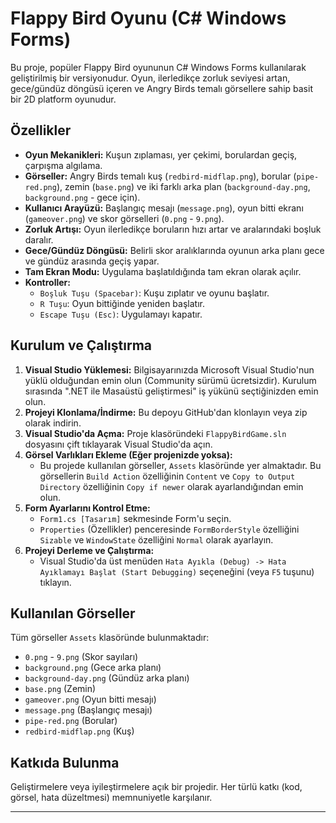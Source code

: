 # Flappy Bird Oyunu (C# Windows Forms)

Bu proje, popüler Flappy Bird oyununun C# Windows Forms kullanılarak geliştirilmiş bir versiyonudur. Oyun, ilerledikçe zorluk seviyesi artan, gece/gündüz döngüsü içeren ve Angry Birds temalı görsellere sahip basit bir 2D platform oyunudur.

## Özellikler

*   **Oyun Mekanikleri:** Kuşun zıplaması, yer çekimi, borulardan geçiş, çarpışma algılama.
*   **Görseller:** Angry Birds temalı kuş (`redbird-midflap.png`), borular (`pipe-red.png`), zemin (`base.png`) ve iki farklı arka plan (`background-day.png`, `background.png` - gece için).
*   **Kullanıcı Arayüzü:** Başlangıç mesajı (`message.png`), oyun bitti ekranı (`gameover.png`) ve skor görselleri (`0.png` - `9.png`).
*   **Zorluk Artışı:** Oyun ilerledikçe boruların hızı artar ve aralarındaki boşluk daralır.
*   **Gece/Gündüz Döngüsü:** Belirli skor aralıklarında oyunun arka planı gece ve gündüz arasında geçiş yapar.
*   **Tam Ekran Modu:** Uygulama başlatıldığında tam ekran olarak açılır.
*   **Kontroller:**
    *   `Boşluk Tuşu (Spacebar)`: Kuşu zıplatır ve oyunu başlatır.
    *   `R Tuşu`: Oyun bittiğinde yeniden başlatır.
    *   `Escape Tuşu (Esc)`: Uygulamayı kapatır.

## Kurulum ve Çalıştırma

1.  **Visual Studio Yüklemesi:** Bilgisayarınızda Microsoft Visual Studio'nun yüklü olduğundan emin olun (Community sürümü ücretsizdir). Kurulum sırasında ".NET ile Masaüstü geliştirmesi" iş yükünü seçtiğinizden emin olun.
2.  **Projeyi Klonlama/İndirme:** Bu depoyu GitHub'dan klonlayın veya zip olarak indirin.
3.  **Visual Studio'da Açma:** Proje klasöründeki `FlappyBirdGame.sln` dosyasını çift tıklayarak Visual Studio'da açın.
4.  **Görsel Varlıkları Ekleme (Eğer projenizde yoksa):**
    *   Bu projede kullanılan görseller, `Assets` klasöründe yer almaktadır. Bu görsellerin `Build Action` özelliğinin `Content` ve `Copy to Output Directory` özelliğinin `Copy if newer` olarak ayarlandığından emin olun.
5.  **Form Ayarlarını Kontrol Etme:**
    *   `Form1.cs [Tasarım]` sekmesinde Form'u seçin.
    *   `Properties` (Özellikler) penceresinde `FormBorderStyle` özelliğini `Sizable` ve `WindowState` özelliğini `Normal` olarak ayarlayın.
6.  **Projeyi Derleme ve Çalıştırma:**
    *   Visual Studio'da üst menüden `Hata Ayıkla (Debug) -> Hata Ayıklamayı Başlat (Start Debugging)` seçeneğini (veya `F5` tuşunu) tıklayın.

## Kullanılan Görseller

Tüm görseller `Assets` klasöründe bulunmaktadır:

*   `0.png` - `9.png` (Skor sayıları)
*   `background.png` (Gece arka planı)
*   `background-day.png` (Gündüz arka planı)
*   `base.png` (Zemin)
*   `gameover.png` (Oyun bitti mesajı)
*   `message.png` (Başlangıç mesajı)
*   `pipe-red.png` (Borular)
*   `redbird-midflap.png` (Kuş)

## Katkıda Bulunma

Geliştirmelere veya iyileştirmelere açık bir projedir. Her türlü katkı (kod, görsel, hata düzeltmesi) memnuniyetle karşılanır.

---
